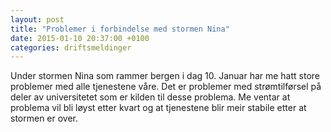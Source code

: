 ```yaml
---
layout: post
title: "Problemer i forbindelse med stormen Nina"
date: 2015-01-10 20:37:00 +0100 
categories: driftsmeldinger
---
```


Under stormen Nina som rammer bergen i dag 10. Januar har me hatt store problemer med alle tjenestene våre. Det er problemer med strømtilførsel på deler av universitetet som er kilden til desse problema. Me ventar at problema vil bli løyst etter kvart og at tjenestene blir meir stabile etter at stormen er over.
